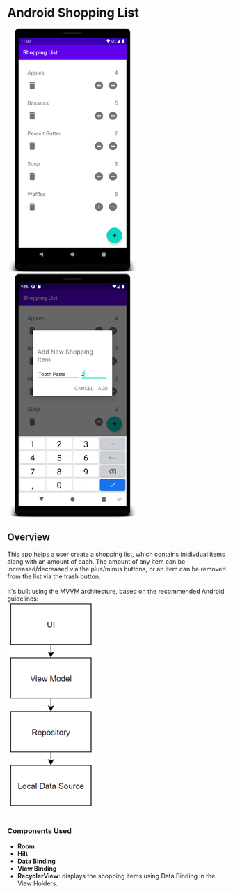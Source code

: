 # Android Shopping List
<img src="screenshots/ShoppingList01.png" width="300">
<img src="screenshots/ShoppingList02.png" width="300">

## Overview
This app helps a user create a shopping list, which contains inidivdual items along with an amount of each. The amount of any item can be increased/decreased via the plus/minus buttons, or an item can be removed from the list via the trash button.
<br>
<br>
It's built using the MVVM architecture, based on the recommended Android guidelines:<br>
<img src="screenshots/MVVMDiagram.png" width="200">
<br>
<br>
### Components Used
* **Room**
* **Hilt**
* **Data Binding**
* **View Binding**
* **RecyclerView**: displays the shopping items using Data Binding in the View Holders.